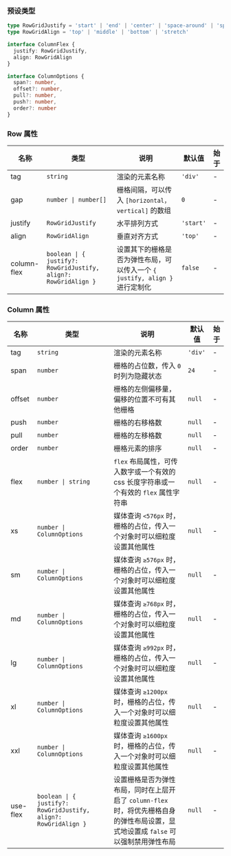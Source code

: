 ### 预设类型

```ts
type RowGridJustify = 'start' | 'end' | 'center' | 'space-around' | 'space-between' | 'space-evenly'
type RowGridAlign = 'top' | 'middle' | 'bottom' | 'stretch'

interface ColumnFlex {
  justify: RowGridJustify,
  align: RowGridAlign
}

interface ColumnOptions {
  span?: number,
  offset?: number,
  pull?: number,
  push?: number,
  order?: number
}
```

### Row 属性

| 名称        | 类型                                                            | 说明                                                                       | 默认值    | 始于 |
| ----------- | --------------------------------------------------------------- | -------------------------------------------------------------------------- | --------- | ---- |
| tag         | `string`                                                        | 渲染的元素名称                                                             | `'div'`   | -    |
| gap         | `number \| number[]`                                            | 栅格间隔，可以传入 `[horizontal，vertical]` 的数组                         | `0`       | -    |
| justify     | `RowGridJustify`                                                | 水平排列方式                                                               | `'start'` | -    |
| align       | `RowGridAlign`                                                  | 垂直对齐方式                                                               | `'top'`   | -    |
| column-flex | `boolean \| { justify?: RowGridJustify, align?: RowGridAlign }` | 设置其下的栅格是否为弹性布局，可以传入一个 `{ justify, align }` 进行定制化 | `false`   | -    |

### Column 属性

| 名称     | 类型                                                            | 说明                                                                                                                               | 默认值  | 始于 |
| -------- | --------------------------------------------------------------- | ---------------------------------------------------------------------------------------------------------------------------------- | ------- | ---- |
| tag      | `string`                                                        | 渲染的元素名称                                                                                                                     | `'div'` | -    |
| span     | `number`                                                        | 栅格的占位数，传入 `0` 时列为隐藏状态                                                                                              | `24`    | -    |
| offset   | `number`                                                        | 栅格的左侧偏移量，偏移的位置不可有其他栅格                                                                                         | `null`  | -    |
| push     | `number`                                                        | 栅格的右移格数                                                                                                                     | `null`  | -    |
| pull     | `number`                                                        | 栅格的左移格数                                                                                                                     | `null`  | -    |
| order    | `number`                                                        | 栅格元素的排序                                                                                                                     | `null`  | -    |
| flex     | `number \| string`                                              | `flex` 布局属性，可传入数字或一个有效的 css 长度字符串或一个有效的 `flex` 属性字符串                                               | `null`  | -    |
| xs       | `number \| ColumnOptions`                                       | 媒体查询 `<576px` 时，栅格的占位，传入一个对象时可以细粒度设置其他属性                                                             | `null`  | -    |
| sm       | `number \| ColumnOptions`                                       | 媒体查询 `≥576px` 时，栅格的占位，传入一个对象时可以细粒度设置其他属性                                                             | `null`  | -    |
| md       | `number \| ColumnOptions`                                       | 媒体查询 `≥768px` 时，栅格的占位，传入一个对象时可以细粒度设置其他属性                                                             | `null`  | -    |
| lg       | `number \| ColumnOptions`                                       | 媒体查询 `≥992px` 时，栅格的占位，传入一个对象时可以细粒度设置其他属性                                                             | `null`  | -    |
| xl       | `number \| ColumnOptions`                                       | 媒体查询 `≥1200px` 时，栅格的占位，传入一个对象时可以细粒度设置其他属性                                                            | `null`  | -    |
| xxl      | `number \| ColumnOptions`                                       | 媒体查询 `≥1600px` 时，栅格的占位，传入一个对象时可以细粒度设置其他属性                                                            | `null`  | -    |
| use-flex | `boolean \| { justify?: RowGridJustify, align?: RowGridAlign }` | 设置栅格是否为弹性布局，同时在上层开启了 `column-flex` 时，将优先栅格自身的弹性布局设置，显式地设置成 `false` 可以强制禁用弹性布局 | `null`  | -    |
